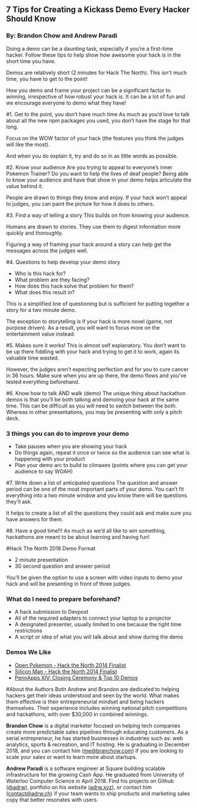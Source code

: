 ## 7 Tips for Creating a Kickass Demo Every Hacker Should Know
### By: Brandon Chow and Andrew Paradi

Doing a demo can be a daunting task, especially if you’re a first-time hacker. Follow these tips to help show how awesome your hack is in the short time you have.

Demos are relatively short (2 minutes for Hack The North). This isn't much time, you have to get to the point!

How you demo and frame your project can be a significant factor to winning, irrespective of how robust your hack is. It can be a lot of fun and we encourage everyone to demo what they have!

#1. Get to the point, you don’t have much time
As much as you’d love to talk about all the new npm packages you used, you don’t have the stage for that long. 

Focus on the WOW factor of your hack (the features you think the judges will like the most). 

And when you do explain it, try and do so in as little words as possible.

#2. Know your audience
Are you trying to appeal to everyone’s inner Pokemon Trainer? Do you want to help the lives of deaf people? Being able to know your audience and have that show in your demo helps articulate the value behind it.

People are drawn to things they know and enjoy. If your hack won’t appeal to judges, you can paint the picture for how it does to others.

#3. Find a way of telling a story
This builds on from knowing your audience.

Humans are drawn to stories. They use them to digest information more quickly and thoroughly.

Figuring a way of framing your hack around a story can help get the messages across the judges well.

#4. Questions to help develop your demo story
- Who is this hack for?
- What problem are they facing?
- How does this hack solve that problem for them?
- What does this result in?

This is a simplified line of questioning but is sufficient for putting together a story for a two minute demo.

The exception to storytelling is if your hack is more novel (game, not purpose driven). As a result, you will want to focus more on the entertainment value instead.

#5. Makes sure it works!
This is almost self explanatory. You don’t want to be up there fiddling with your hack and trying to get it to work, again its valuable time wasted.

However, the judges aren’t expecting perfection and for you to cure cancer in 36 hours. Make sure when you are up there, the demo flows and you’ve tested everything beforehand.

#6. Know how to talk AND walk (demo)
The unique thing about hackathon demos is that you’ll be both talking and demoing your hack at the same time. This can be difficult as you will need to switch between the both. Whereas in other presentations, you may be presenting with only a pitch deck.

### 3 things you can do to improve your demo

- Take pauses when you are showing your hack
- Do things again, repeat it once or twice so the audience can see what is happening with your product
- Plan your demo arc to build to climaxes (points where you can get your audience to say WOAH)

#7. Write down a list of anticipated questions
The question and answer period can be one of the most important parts of your demo. You can’t fit everything into a two minute window and you know there will be questions they’ll ask.

It helps to create a list of all the questions they could ask and make sure you have answers for them.

#8. Have a good time!!!
As much as we’d all like to win something, hackathons are meant to be about learning and having fun!

#Hack The North 2018 Demo Format
- 2 minute presentation
- 30 second question and answer period

You’ll be given the option to use a screen with video inputs to demo your hack and will be presenting in front of three judges.

### What do I need to prepare beforehand?
- A hack submission to Devpost
- All of the required adapters to connect your laptop to a projector
- A designated presenter, usually limited to one because the tight time restrictions
- A script or idea of what you will talk about and show during the demo

### Demos We Like
- [Open Pokemon - Hack the North 2014 Finalist](https://www.youtube.com/watch?v=p7qKFYH3HLg)
- [Silicon Man - Hack the North 2014 Finalist](https://www.youtube.com/watch?v=w_oo4T7tBz8)
- [PennApps XIV: Closing Ceremony & Top 10 Demos](https://www.youtube.com/watch?v=bM09X75omIQ)

#About the Authors
Both Andrew and Brandon are dedicated to helping hackers get their ideas understood and seen by the world. What makes them effective is their entrepreneurial mindset and being hackers themselves. Their experience includes winning national pitch competitions and hackathons, with over $30,000 in combined winnings.

**Brandon Chow** is a digital marketer focused on helping tech companies create more predictable sales pipelines through educating customers. As a serial entrepreneur, he has started businesses in industries such as: web analytics, sports & recreation, and IT hosting. He is graduating in December 2018, and you can contact him ([me@branchow.com](mailto:me@branchow.com)) if you are looking to scale your sales or want to learn more about startups.

**Andrew Paradi** is a software engineer at Square building scalable infrastructure for the growing Cash App. He graduated from University of Waterloo Computer Science in April 2018. Find his projects on Github ([@adrw](https://github.com/adrw)), portfolio on his website ([adrw.xyz](https://www.adrw.xyz)), or contact him ([contact@adrw.ch](mailto:contact@adrw.ch)) if your team wants to ship products and marketing sales copy that better resonates with users.
